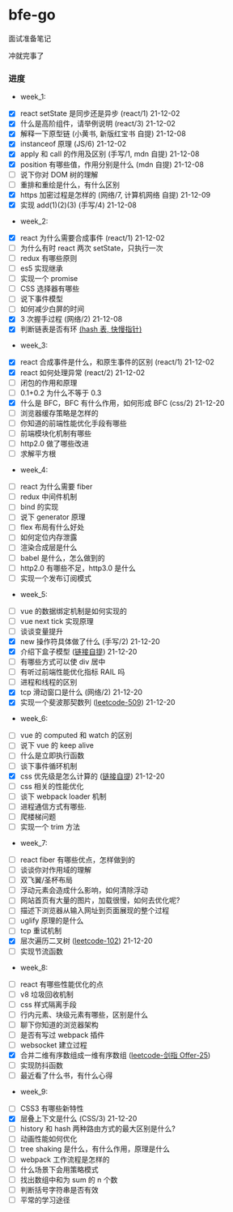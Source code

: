 # bfe-go

面试准备笔记

冲就完事了

### 进度

- week_1:

* [x] react setState 是同步还是异步 (react/1) 21-12-02
* [x] 什么是高阶组件，请举例说明 (react/3) 21-12-02
* [x] 解释一下原型链 (小黄书, 新版红宝书 自提) 21-12-08
* [x] instanceof 原理 (JS/6) 21-12-02
* [x] apply 和 call 的作用及区别 (手写/1, mdn 自提) 21-12-08
* [x] position 有哪些值，作用分别是什么 (mdn 自提) 21-12-08
* [ ] 说下你对 DOM 树的理解
* [ ] 重排和重绘是什么，有什么区别
* [x] https 加密过程是怎样的 (网络/7, 计算机网络 自提) 21-12-09
* [x] 实现 add(1)(2)(3) (手写/4) 21-12-08

- week_2:

* [x] react 为什么需要合成事件 (react/1) 21-12-02
* [ ] 为什么有时 react 两次 setState，只执行一次
* [ ] redux 有哪些原则
* [ ] es5 实现继承
* [ ] 实现一个 promise
* [ ] CSS 选择器有哪些
* [ ] 说下事件模型
* [ ] 如何减少白屏的时间
* [x] 3 次握手过程 (网络/2) 21-12-08
* [x] 判断链表是否有环 [(hash 表, 快慢指针)](https://leetcode-cn.com/problems/linked-list-cycle/)

- week_3:

* [x] react 合成事件是什么，和原生事件的区别 (react/1) 21-12-02
* [x] react 如何处理异常 (react/2) 21-12-02
* [ ] 闭包的作用和原理
* [ ] 0.1+0.2 为什么不等于 0.3
* [x] 什么是 BFC，BFC 有什么作用，如何形成 BFC (css/2) 21-12-20
* [ ] 浏览器缓存策略是怎样的
* [ ] 你知道的前端性能优化手段有哪些
* [ ] 前端模块化机制有哪些
* [ ] http2.0 做了哪些改进
* [ ] 求解平方根

- week_4:

* [ ] react 为什么需要 fiber
* [ ] redux 中间件机制
* [ ] bind 的实现
* [ ] 说下 generator 原理
* [ ] flex 布局有什么好处
* [ ] 如何定位内存泄露
* [ ] 渲染合成层是什么
* [ ] babel 是什么，怎么做到的
* [ ] http2.0 有哪些不足，http3.0 是什么
* [ ] 实现一个发布订阅模式

- week_5:

* [ ] vue 的数据绑定机制是如何实现的
* [ ] vue next tick 实现原理
* [ ] 谈谈变量提升
* [x] new 操作符具体做了什么 (手写/2) 21-12-20
* [x] 介绍下盒子模型 ([链接自提](https://segmentfault.com/a/1190000013069516)) 21-12-20
* [ ] 有哪些方式可以使 div 居中
* [ ] 有听过前端性能优化指标 RAIL 吗
* [ ] 进程和线程的区别
* [x] tcp 滑动窗口是什么 (网络/2) 21-12-20
* [x] 实现一个斐波那契数列 ([leetcode-509](https://leetcode-cn.com/problems/fibonacci-number/)) 21-12-20

- week_6:

* [ ] vue 的 computed 和 watch 的区别
* [ ] 说下 vue 的 keep alive
* [ ] 什么是立即执行函数
* [ ] 谈下事件循环机制
* [x] css 优先级是怎么计算的 ([链接自提](https://zhuanlan.zhihu.com/p/41604775)) 21-12-20
* [ ] css 相关的性能优化
* [ ] 谈下 webpack loader 机制
* [ ] 进程通信方式有哪些.
* [ ] 爬楼梯问题
* [ ] 实现一个 trim 方法

- week_7:

* [ ] react fiber 有哪些优点，怎样做到的
* [ ] 谈谈你对作用域的理解
* [ ] 双飞翼/圣杯布局
* [ ] 浮动元素会造成什么影响，如何清除浮动
* [ ] 网站首页有大量的图片，加载很慢，如何去优化呢?
* [ ] 描述下浏览器从输入网址到页面展现的整个过程
* [ ] uglify 原理的是什么
* [ ] tcp 重试机制
* [x] 层次遍历二叉树 ([leetcode-102](https://leetcode-cn.com/problems/binary-tree-level-order-traversal/)) 21-12-20
* [ ] 实现节流函数

- week_8:

* [ ] react 有哪些性能优化的点
* [ ] v8 垃圾回收机制
* [ ] css 样式隔离手段
* [ ] 行内元素、块级元素有哪些，区别是什么
* [ ] 聊下你知道的浏览器架构
* [ ] 是否有写过 webpack 插件
* [ ] websocket 建立过程
* [x] 合并二维有序数组成一维有序数组 ([leetcode-剑指 Offer-25](https://leetcode-cn.com/problems/he-bing-liang-ge-pai-xu-de-lian-biao-lcof/))
* [ ] 实现防抖函数
* [ ] 最近看了什么书，有什么心得

- week_9:

* [ ] CSS3 有哪些新特性
* [x] 层叠上下文是什么 (CSS/3) 21-12-20
* [ ] history 和 hash 两种路由方式的最大区别是什么?
* [ ] 动画性能如何优化
* [ ] tree shaking 是什么，有什么作用，原理是什么
* [ ] webpack 工作流程是怎样的
* [ ] 什么场景下会用策略模式
* [ ] 找出数组中和为 sum 的 n 个数
* [ ] 判断括号字符串是否有效
* [ ] 平常的学习途径
